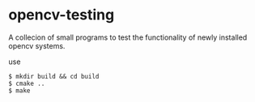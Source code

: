 # opencv-testing
A collecion of small programs to test the functionality of newly installed opencv systems.

use
```
$ mkdir build && cd build
$ cmake ..
$ make
```

